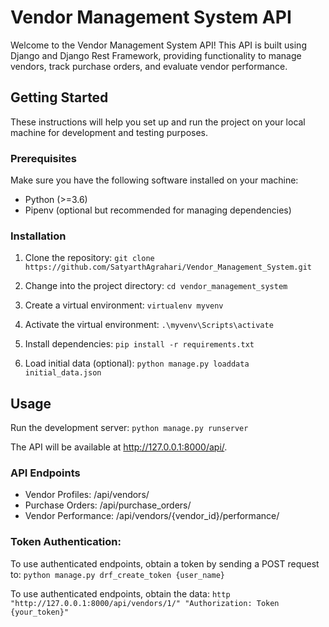 # Vendor Management System API

Welcome to the Vendor Management System API! This API is built using Django and Django Rest Framework, providing functionality to manage vendors, track purchase orders, and evaluate vendor performance.

## Getting Started

These instructions will help you set up and run the project on your local machine for development and testing purposes.

### Prerequisites

Make sure you have the following software installed on your machine:

- Python (>=3.6)
- Pipenv (optional but recommended for managing dependencies)

### Installation

1. Clone the repository:
```git clone https://github.com/SatyarthAgrahari/Vendor_Management_System.git```

2. Change into the project directory:
```cd vendor_management_system```

3. Create a virtual environment:
```virtualenv myvenv```

4. Activate the virtual environment:
```.\myvenv\Scripts\activate```

5. Install dependencies:
```pip install -r requirements.txt```

6. Load initial data (optional):
```python manage.py loaddata initial_data.json```

## Usage

Run the development server:
```python manage.py runserver```

The API will be available at http://127.0.0.1:8000/api/.

### API Endpoints

* Vendor Profiles: /api/vendors/
* Purchase Orders: /api/purchase_orders/
* Vendor Performance: /api/vendors/{vendor_id}/performance/

### Token Authentication:
To use authenticated endpoints, obtain a token by sending a POST request to:
```python manage.py drf_create_token {user_name}```

To use authenticated endpoints, obtain the data:
```http "http://127.0.0.1:8000/api/vendors/1/" "Authorization: Token {your_token}" ```





